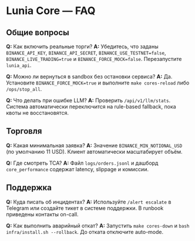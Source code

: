 # Lunia Core — FAQ

## Общие вопросы

**Q:** Как включить реальные торги?
**A:** Убедитесь, что заданы `BINANCE_API_KEY`, `BINANCE_API_SECRET`, `BINANCE_USE_TESTNET=false`, `BINANCE_LIVE_TRADING=true` и `BINANCE_FORCE_MOCK=false`. Перезапустите `lunia_api`.

**Q:** Можно ли вернуться в sandbox без остановки сервиса?
**A:** Да. Установите `BINANCE_FORCE_MOCK=true` и выполните `make cores-reload` либо `/ops/stop_all`.

**Q:** Что делать при ошибке LLM?
**A:** Проверить `/api/v1/llm/stats`. Система автоматически переключится на rule-based fallback, пока квоты не восстановятся.

## Торговля

**Q:** Какая минимальная заявка?
**A:** Значение `BINANCE_MIN_NOTIONAL_USD` (по умолчанию 11 USD). Клиент автоматически масштабирует объём.

**Q:** Где смотреть TCA?
**A:** Файл `logs/orders.jsonl` и дашборд `core_performance` содержат latency, slippage и комиссии.

## Поддержка

**Q:** Куда писать об инцидентах?
**A:** Используйте `/alert escalate` в Telegram или создайте тикет в системе поддержки. В runbook приведены контакты on-call.

**Q:** Как выполнить аварийный откат?
**A:** Запустить `make cores-down` и `bash infra/install.sh --rollback`. До отката отключите auto-mode.

